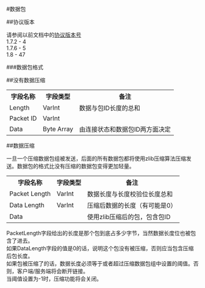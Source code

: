 #数据包

##协议版本

请参阅以前文档中的[协议版本号](http://wiki.vg/Protocol_version_numbers)  
1.7.2 - 4  
1.7.6 - 5  
1.8 - 47  

###数据包格式

##没有数据压缩

<table>
    <tbody>
        <tr>
            <th> 字段名称 </th>
            <th> 字段类型 </th>
            <th> 备注   </th>
        </tr>
        <tr>
            <td> Length </td>
            <td> VarInt </td>
            <td> 数据与包ID长度的总和</td>
        </tr>
        <tr>
            <td> Packet ID </td>
            <td> VarInt </td>
            <td></td>
        </tr>
        <tr>
            <td> Data </td>
            <td> Byte Array</td>
            <td> 由连接状态和数据包ID两方面决定</td>
        </tr>
    </tbody>
</table>

##数据压缩

一旦一个压缩数据包组被发送，后面的所有数据包都将使用zlib压缩算法压缩发送。数据包的格式比没有压缩的数据包变得更加轻量。

<table class="wikitable">
    <tbody>
        <tr>
            <th> 字段名称 </th>
            <th> 字段类型  </th>
            <th> 备注</th>
        </tr>
        <tr>
            <td> Packet Length </td>
            <td> VarInt </td>
            <td> 数据长度与长度校验位长度总和</td>
        </tr>
        <tr>
            <td> Data Length </td>
            <td> VarInt  </td>
            <td> 压缩后数据的长度（有可能是0）</td>
        </tr>
        <tr>
            <td> Data </td>
            <td> </td>
            <td> 使用zlib压缩后的包，包含包ID</td>
        </tr>
    </tbody>
</table>

PacketLength字段给出的长度是那个包到底占多少字节，当然数据长度位也被包含了进去。  
如果DataLength字段的值是0的话，说明这个包没有被压缩，否则应当包含压缩后包长度。  
如果包被压缩了的话，数据长度必须等于或者超过压缩数据包组中设置的阈值。否则，客户端/服务端将会断开链接。  
当阈值设置为-1时，压缩功能将会关闭。
